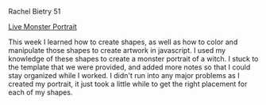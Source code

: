 Rachel Bietry 51

[Live Monster Portrait](https://rbietry.github.io/120-work/hw-4/)

This week I learned how to create shapes, as well as how to color and manipulate those shapes to create artwork in javascript. I used my knowledge of these shapes to create a monster portrait of a witch. I stuck to the template that we were provided, and added more notes so that I could stay organized while I worked. I didn't run into any major problems as I created my portrait, it just took a little while to get the right placement for each of my shapes.